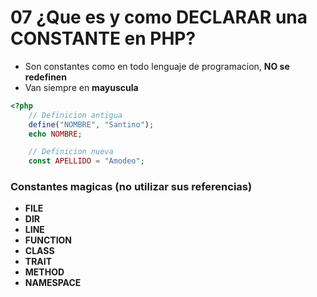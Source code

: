 # 07 ¿Que es y como DECLARAR una CONSTANTE en PHP?

* Son constantes como en todo lenguaje de programacion, **NO se redefinen**
* Van siempre en **mayuscula**
```php
<?php
    // Definicion antigua
    define("NOMBRE", "Santino");
    echo NOMBRE;

    // Definicion nueva
    const APELLIDO = "Amodeo";
```

### Constantes magicas (no utilizar sus referencias)
* __FILE__
* __DIR__
* __LINE__
* __FUNCTION__
* __CLASS__
* __TRAIT__
* __METHOD__
* __NAMESPACE__